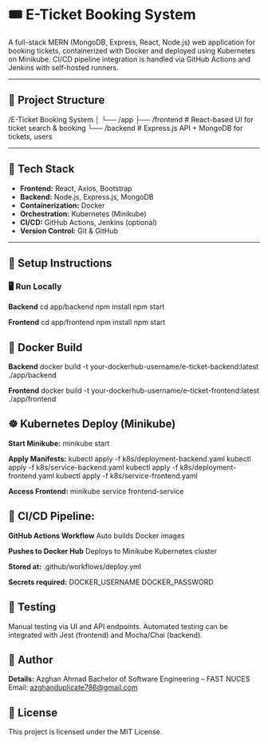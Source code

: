 # 🎟️ E-Ticket Booking System

A full-stack MERN (MongoDB, Express, React, Node.js) web application for booking tickets, containerized with Docker and deployed using Kubernetes on Minikube. CI/CD pipeline integration is handled via GitHub Actions and Jenkins with self-hosted runners.

---

## 📁 Project Structure

/E-Ticket Booking System
│
└── /app
├── /frontend # React-based UI for ticket search & booking
└── /backend # Express.js API + MongoDB for tickets, users


---

## 🚀 Tech Stack

- **Frontend:** React, Axios, Bootstrap
- **Backend:** Node.js, Express.js, MongoDB
- **Containerization:** Docker
- **Orchestration:** Kubernetes (Minikube)
- **CI/CD:** GitHub Actions, Jenkins (optional)
- **Version Control:** Git & GitHub

---

## 🔧 Setup Instructions

### 🖥️ Run Locally

**Backend**
cd app/backend
npm install
npm start

**Frontend**
cd app/frontend
npm install
npm start


## 🔨 Docker Build
**Backend**
docker build -t your-dockerhub-username/e-ticket-backend:latest ./app/backend

**Frontend**
docker build -t your-dockerhub-username/e-ticket-frontend:latest ./app/frontend


## ☸️ Kubernetes Deploy (Minikube)

**Start Minikube:**
minikube start

**Apply Manifests:**
kubectl apply -f k8s/deployment-backend.yaml
kubectl apply -f k8s/service-backend.yaml
kubectl apply -f k8s/deployment-frontend.yaml
kubectl apply -f k8s/service-frontend.yaml

**Access Frontend:**
minikube service frontend-service


## 🤖 CI/CD Pipeline:

**GitHub Actions Workflow**
Auto builds Docker images

**Pushes to Docker Hub**
Deploys to Minikube Kubernetes cluster

**Stored at:**
.github/workflows/deploy.yml

**Secrets required:**
DOCKER_USERNAME
DOCKER_PASSWORD

## 🧪 Testing
Manual testing via UI and API endpoints. Automated testing can be integrated with Jest (frontend) and Mocha/Chai (backend).

## 👤 Author
**Details:**
Azghan Ahmad
Bachelor of Software Engineering – FAST NUCES
Email: azghanduplicate786@gmail.com

## 📄 License
This project is licensed under the MIT License.
